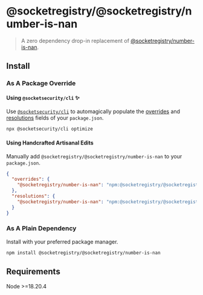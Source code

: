 # @socketregistry/@socketregistry/number-is-nan

> A zero dependency drop-in replacement of
> [@socketregistry/number-is-nan](https://www.npmjs.com/package/@socketregistry/number-is-nan).

## Install

### As A Package Override

#### Using `@socketsecurity/cli` :sparkles:

Use [`@socketsecurity/cli`](https://www.npmjs.com/package/@socketsecurity/cli)
to automagically populate the
[overrides](https://docs.npmjs.com/cli/v9/configuring-npm/package-json#overrides)
and [resolutions](https://yarnpkg.com/configuration/manifest#resolutions) fields
of your `package.json`.

```sh
npx @socketsecurity/cli optimize
```

#### Using Handcrafted Artisanal Edits

Manually add `@socketregistry/@socketregistry/number-is-nan` to your
`package.json`.

```json
{
  "overrides": {
    "@socketregistry/number-is-nan": "npm:@socketregistry/@socketregistry/number-is-nan@^1"
  },
  "resolutions": {
    "@socketregistry/number-is-nan": "npm:@socketregistry/@socketregistry/number-is-nan@^1"
  }
}
```

### As A Plain Dependency

Install with your preferred package manager.

```sh
npm install @socketregistry/@socketregistry/number-is-nan
```

## Requirements

Node &gt;=18.20.4
